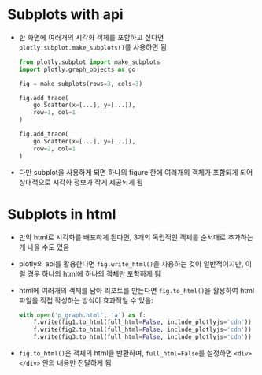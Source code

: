 # Subplots with api

- 한 화면에 여러개의 시각화 객체를 포함하고 싶다면 `plotly.subplot.make_subplots()`를 사용하면 됨

  ```python
  from plotly.subplot import make_subplots
  import plotly.graph_objects as go
  
  fig = make_subplots(rows=3, cols=3)
  
  fig.add_trace(
      go.Scatter(x=[...], y=[...]),
      row=1, col=1
  )
  
  fig.add_trace(
      go.Scatter(x=[...], y=[...]),
      row=2, col=1
  )
  ```

- 다만 subplot을 사용하게 되면 하나의 figure 한에 여러개의 객체가 포함되게 되어 상대적으로 시각화 정보가 작게 제공되게 됨

# Subplots in html

- 만약 html로 시각화를 배포하게 된다면, 3개의 독립적인 객체를 순서대로 추가하는 게 나을 수도 있음

- plotly의 api를 활용한다면 `fig.write_html()`을 사용하는 것이 일반적이지만, 이럴 경우 하나의 html에 하나의 객체만 포함하게 됨

- html에 여러개의 객체를 담아 리포트를 만든다면 `fig.to_html()`을 활용하여 html 파일을 직접 작성하는 방식이 효과적일 수 있음:

  ```python
  with open('p_graph.html', 'a') as f:
      f.write(fig1.to_html(full_html=False, include_plotlyjs='cdn'))
      f.write(fig2.to_html(full_html=False, include_plotlyjs='cdn'))
      f.write(fig3.to_html(full_html=False, include_plotlyjs='cdn'))
  ```

- `fig.to_html()`은 객체의 html을 반환하며, `full_html=False`를 설정하면 `<div></div>` 안의 내용만 전달하게 됨



